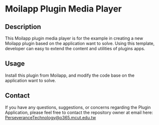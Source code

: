 # Moilapp Plugin Media Player

## Description

This Moilapp plugin media player is for the example in creating a new Moilapp plugin based on the application want to solve.
Using this template, developer can easy to extend the content and utilities of plugins apps.

## Usage
Install this plugin from Moilapp, and modify the code base on the application want to solve.

## Contact

If you have any questions, suggestions, or concerns regarding the Plugin Application, please feel free to contact the repository owner at email here: [PerseveranceTechnology@o365.mcut.edu.tw]()
